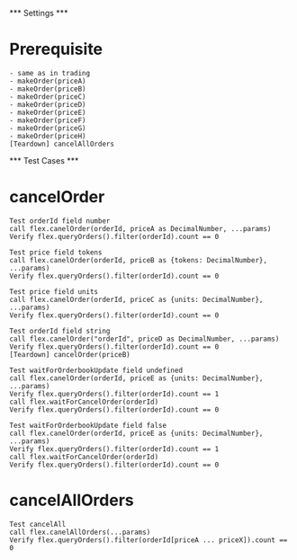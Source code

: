 *** Settings ***
# Prerequisite
    - same as in trading
    - makeOrder(priceA)
    - makeOrder(priceB)
    - makeOrder(priceC)
    - makeOrder(priceD)
    - makeOrder(priceE)
    - makeOrder(priceF)
    - makeOrder(priceG)
    - makeOrder(priceH)
    [Teardown] cancelAllOrders

*** Test Cases ***
# cancelOrder
    Test orderId field number
    call flex.canelOrder(orderId, priceA as DecimalNumber, ...params)
    Verify flex.queryOrders().filter(orderId).count == 0

    Test price field tokens
    call flex.canelOrder(orderId, priceB as {tokens: DecimalNumber}, ...params)
    Verify flex.queryOrders().filter(orderId).count == 0

    Test price field units
    call flex.canelOrder(orderId, priceC as {units: DecimalNumber}, ...params)
    Verify flex.queryOrders().filter(orderId).count == 0

    Test orderId field string
    call flex.canelOrder("orderId", priceD as DecimalNumber, ...params)
    Verify flex.queryOrders().filter(orderId).count == 0
    [Teardown] cancelOrder(priceB)

    Test waitForOrderbookUpdate field undefined
    call flex.canelOrder(orderId, priceE as {units: DecimalNumber}, ...params)
    Verify flex.queryOrders().filter(orderId).count == 1
    call flex.waitForCancelOrder(orderId)
    Verify flex.queryOrders().filter(orderId).count == 0

    Test waitForOrderbookUpdate field false
    call flex.canelOrder(orderId, priceE as {units: DecimalNumber}, ...params)
    Verify flex.queryOrders().filter(orderId).count == 1
    call flex.waitForCancelOrder(orderId)
    Verify flex.queryOrders().filter(orderId).count == 0

# cancelAllOrders
    Test cancelAll
    call flex.canelAllOrders(...params)
    Verify flex.queryOrders().filter(orderId[priceA ... priceX]).count == 0
